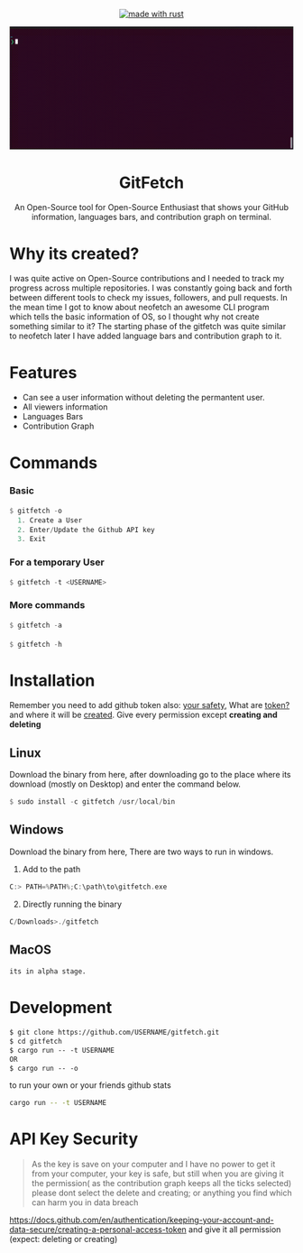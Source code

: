<p align="center"><a href="https://www.rust-lang.org" target="_blank"><img src="https://img.shields.io/badge/Made%20With-Rust-000000?style=for-the-badge" alt="made with rust" /></a></a>
</p>
<div align="center">
<img src="https://github.com/ArshErgon/gitfetch/blob/fc2a521c3b3b3536fadaa18497b4fd29b25b1270/gitfetch.gif">
</div>
<div align="center">

# **GitFetch**

An Open-Source tool for Open-Source Enthusiast that shows your GitHub information, languages bars, and contribution graph on terminal.
</div>

# Why its created?
I was quite active on Open-Source contributions and I needed to track my progress across multiple repositories. I was constantly going back and forth between different tools to check my issues, followers, and pull requests. In the mean time I got to know about neofetch an awesome CLI program which tells the basic information of OS, so I thought why not create something similar to it? The starting phase of the gitfetch was quite similar to neofetch later I have added language bars and contribution graph to it.

# Features
* Can see a user information without deleting the permantent user.
* All viewers information
* Languages Bars
* Contribution Graph
# Commands

### Basic

```rust
$ gitfetch -o
  1. Create a User
  2. Enter/Update the Github API key
  3. Exit
```

### For a temporary User

```rust
$ gitfetch -t <USERNAME>
```

### More commands

```rust
$ gitfetch -a

$ gitfetch -h
```

# Installation
Remember you need to add github token also: [your safety](https://github.com/ArshErgon/gitfetch#api-key-security), What are [token?](https://docs.github.com/en/authentication/keeping-your-account-and-data-secure/creating-a-personal-access-token) and where it will be [created](https://github.com/settings/tokens). Give every permission except **creating and deleting**
## Linux
Download the binary from here, after downloading go to the place where its download (mostly on Desktop) and enter the command below.

```rust
$ sudo install -c gitfetch /usr/local/bin
```
## Windows
Download the binary from here,
There are two ways to run in windows.
1. Add to the path
```rust
C:> PATH=%PATH%;C:\path\to\gitfetch.exe
```
2. Directly running the binary
```rust
C/Downloads>./gitfetch
```
## MacOS
```
its in alpha stage.
```
# Development

```git
$ git clone https://github.com/USERNAME/gitfetch.git
$ cd gitfetch
$ cargo run -- -t USERNAME
OR
$ cargo run -- -o
```

to run your own or your friends github stats

```bash
cargo run -- -t USERNAME
```

# API Key Security

> As the key is save on your computer and I have no power to get it from your computer, your key is safe, but still when you are giving it the permission( as the contribution graph keeps all the ticks selected) please dont select the delete and creating; or anything you find which can harm you in data breach

https://docs.github.com/en/authentication/keeping-your-account-and-data-secure/creating-a-personal-access-token and give it all permission (expect: deleting or creating)

